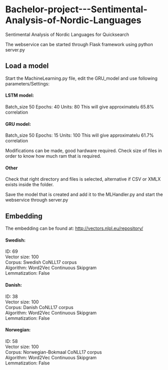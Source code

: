 # Bachelor-project---Sentimental-Analysis-of-Nordic-Languages
Sentimental Analysis of Nordic Languages for Quicksearch

The webservice can be started through Flask framework using python server.py

## Load a model

Start the MachineLearning.py file, edit the GRU_model and use following parameters/Settings:
#### LSTM model:
Batch_size 50
Epochs: 40
Units: 80
This will give approximatelu 65.8% correlation

#### GRU model:
Batch_size 50
Epochs: 15
Units: 100
This will give approximatelu 61.7% correlation

Modifications can be made, good hardware required. 
Check size of files in order to know how much ram that is required. 

#### Other
Check that right directory and files is selected, alternative if CSV or XMLX exists inside the folder.

Save the model that is created and add it to the MLHandler.py and start the webservice through server.py

## Embedding
The embedding can be found at: 
http://vectors.nlpl.eu/repository/ <br />

#### Swedish: <br />
ID: 69 <br />
Vector size: 100 <br />
Corpus: Swedish CoNLL17 corpus <br />
Algorithm: Word2Vec Continuous Skipgram <br />
Lemmatization: False <br />

#### Danish: <br /> 
ID: 38 <br />
Vector size: 100 <br />
Corpus: Danish CoNLL17 corpus <br />
Algorithm: Word2Vec Continuous Skipgram <br />
Lemmatization: False <br />

#### Norwegian: <br />
ID: 58 <br />
Vector size: 100 <br />
Corpus: Norwegian-Bokmaal CoNLL17 corpus <br />
Algorithm: Word2Vec Continuous Skipgram <br />
Lemmatization: False <br />



